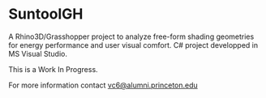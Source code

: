 # SuntoolGH

A Rhino3D/Grasshopper project to analyze free-form shading geometries for energy performance and user visual comfort. C# project developped in MS Visual Studio.

This is a Work In Progress.

For more information contact vc6@alumni.princeton.edu

